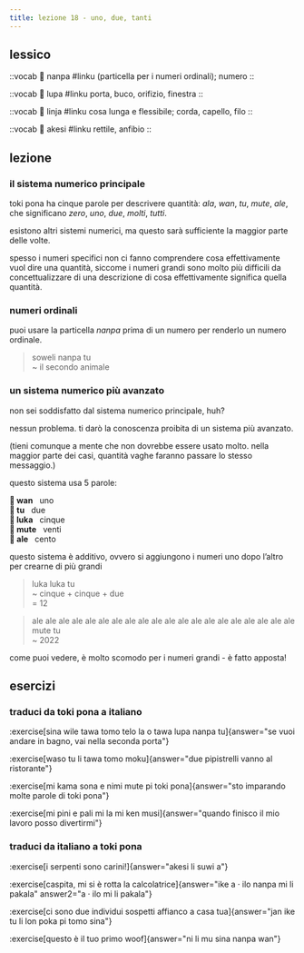 ```yaml
---
title: lezione 18 - uno, due, tanti 
---
```

## lessico
::vocab
󱤽 nanpa
#linku
(particella per i numeri ordinali); numero
::

::vocab
󱤯 lupa
#linku
porta, buco, orifizio, finestra
::

::vocab
󱤩 linja
#linku
cosa lunga e flessibile; corda, capello, filo
::

::vocab
󱤁 akesi
#linku
rettile, anfibio
::

## lezione
### il sistema numerico principale
toki pona ha cinque parole per descrivere quantità: *ala*, *wan*, *tu*, *mute*, *ale*, che significano *zero*, *uno*, *due*, *molti*, *tutti*.

esistono altri sistemi numerici, ma questo sarà sufficiente la maggior parte delle volte.

spesso i numeri specifici non ci fanno comprendere cosa effettivamente vuol dire una quantità, siccome i numeri grandi sono molto più difficili da concettualizzare di una descrizione di cosa effettivamente significa quella quantità.

### numeri ordinali
puoi usare la particella *nanpa* prima di un numero per renderlo un numero ordinale. 

> soweli nanpa tu \
> ~ il secondo animale

### un sistema numerico più avanzato
non sei soddisfatto dal sistema numerico principale, huh?

nessun problema. ti darò la conoscenza proibita di un sistema più avanzato.

(tieni comunque a mente che non dovrebbe essere usato molto. nella maggior parte dei casi, quantità vaghe faranno passare lo stesso messaggio.)

questo sistema usa 5 parole:

**󱥳 wan**&nbsp;&nbsp;&nbsp;uno \
**󱥮 tu**&nbsp;&nbsp;&nbsp;due \
**󱤭 luka**&nbsp;&nbsp;&nbsp;cinque \
**󱤼 mute**&nbsp;&nbsp;&nbsp;venti \
**󱤄 ale**&nbsp;&nbsp;&nbsp;cento

questo sistema è additivo, ovvero si aggiungono i numeri uno dopo l’altro per crearne di più grandi 

> luka luka tu \
> ~ cinque + cinque + due \
> = 12

> ale ale ale ale ale ale ale ale ale ale ale ale ale ale ale ale ale ale ale ale mute tu \
> ~ 2022

come puoi vedere, è molto scomodo per i numeri grandi - è fatto apposta!

## esercizi
### traduci da toki pona a italiano
:exercise[sina wile tawa tomo telo la o tawa lupa nanpa tu]{answer="se vuoi andare in bagno, vai nella seconda porta"}

:exercise[waso tu li tawa tomo moku]{answer="due pipistrelli vanno al ristorante"}

:exercise[mi kama sona e nimi mute pi toki pona]{answer="sto imparando molte parole di toki pona"}

:exercise[mi pini e pali mi la mi ken musi]{answer="quando finisco il mio lavoro posso divertirmi"}

### traduci da italiano a toki pona
:exercise[i serpenti sono carini!]{answer="akesi li suwi a"}

:exercise[caspita, mi si è rotta la calcolatrice]{answer="ike a · ilo nanpa mi li pakala" answer2="a · ilo mi li pakala"}

:exercise[ci sono due individui sospetti affianco a casa tua]{answer="jan ike tu li lon poka pi tomo sina"}

:exercise[questo è il tuo primo woof]{answer="ni li mu sina nanpa wan"}